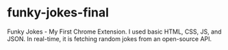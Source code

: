 # funky-jokes-final
Funky Jokes - My First Chrome Extension. I used basic HTML, CSS, JS, and JSON. In real-time, it is fetching random jokes from an open-source API. 
